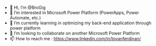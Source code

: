 - 👋 Hi, I’m @BroGig
- 👀 I’m interested in Microsoft Power Platform (PowerApps, Power Automate, etc.)
- 🌱 I’m currently learning in optimizing my back-end application through power platform
- 💞️ I’m looking to collaborate on another Microsoft Power Platform
- 📫 How to reach me : https://www.linkedin.com/in/tovanferdinan/

<!---
BroGig/BroGig is a ✨ special ✨ repository because its `README.md` (this file) appears on your GitHub profile.
You can click the Preview link to take a look at your changes.
--->
